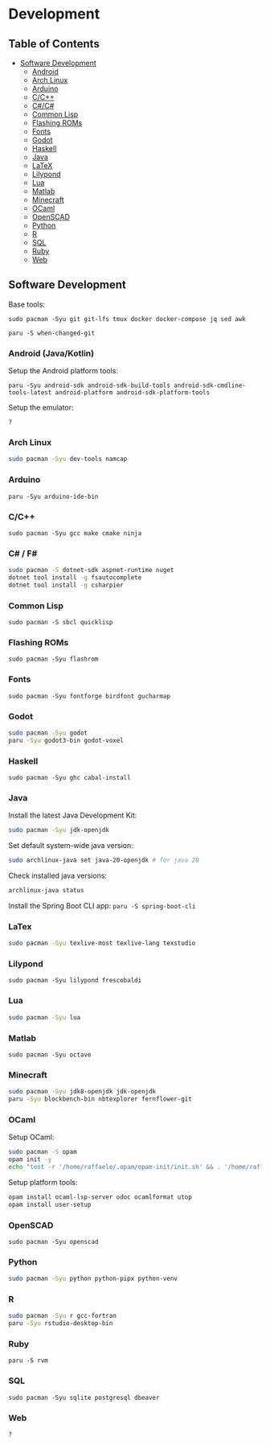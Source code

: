 # Development

## Table of Contents

- [Software Development](#software-development)
  - [Android](#android-javakotlin)
  - [Arch Linux](#arch-linux)
  - [Arduino](#arduino)
  - [C/C++](#cc)
  - [C#/C#](#c-f)
  - [Common Lisp](#common-lisp)
  - [Flashing ROMs](#flashing-roms)
  - [Fonts](#fonts)
  - [Godot](#godot)
  - [Haskell](#haskell)
  - [Java](#java)
  - [LaTeX](#latex)
  - [Lilypond](#lilypond)
  - [Lua](#lua)
  - [Matlab](#matlab)
  - [Minecraft](#minecraft)
  - [OCaml](#ocaml)
  - [OpenSCAD](#openscad)
  - [Python](#python)
  - [R](#r)
  - [SQL](#sql)
  - [Ruby](#ruby)
  - [Web](#web)

## Software Development

Base tools:

`sudo pacman -Syu git git-lfs tmux docker docker-compose jq sed awk`

`paru -S when-changed-git`

### Android (Java/Kotlin)

<!-- Sources -->
<!-- https://wiki.archlinux.org/title/Android# -->
<!-- https://stackoverflow.com/questions/75249860/how-to-develop-an-android-application-without-android-studio -->
<!-- https://www.revelo.com/blog/how-to-build-an-android-development-environment-without-android-studio -->
<!-- https://developer.okta.com/blog/2018/08/10/basic-android-without-an-ide -->
<!-- https://www.kuon.ch/post/2020-01-12-android-app/ -->

Setup the Android platform tools:

`paru -Syu android-sdk android-sdk-build-tools android-sdk-cmdline-tools-latest android-platform android-sdk-platform-tools`

Setup the emulator:

`?`

### Arch Linux

```sh
sudo pacman -Syu dev-tools namcap
```

### Arduino

`paru -Syu arduino-ide-bin`

### C/C++

`sudo pacman -Syu gcc make cmake ninja`

### C# / F#

```sh
sudo pacman -S dotnet-sdk aspnet-runtime nuget
dotnet tool install -g fsautocomplete
dotnet tool install -g csharpier
```

### Common Lisp

`sudo pacman -S sbcl quicklisp`

### Flashing ROMs

`sudo pacman -Syu flashrom`

### Fonts

`sudo pacman -Syu fontforge birdfont gucharmap`

### Godot

```sh
sudo pacman -Syu godot
paru -Syu godot3-bin godot-voxel
```

### Haskell

`sudo pacman -Syu ghc cabal-install`

### Java

Install the latest Java Development Kit:
```sh
sudo pacman -Syu jdk-openjdk
```

Set default system-wide java version:
```sh
sudo archlinux-java set java-20-openjdk # for java 20
```

Check installed java versions:
```sh
archlinux-java status
```

Install the Spring Boot CLI app:
`paru -S spring-boot-cli`

### LaTex

```sh
sudo pacman -Syu texlive-most texlive-lang texstudio
```

### Lilypond

`sudo pacman -Syu lilypond frescobaldi`

### Lua

```sh
sudo pacman -Syu lua
```

### Matlab

`sudo pacman -Syu octave`

### Minecraft

```sh
sudo pacman -Syu jdk8-openjdk jdk-openjdk
paru -Syu blockbench-bin nbtexplorer fernflower-git
```

### OCaml

<!-- https://ocaml.org/docs/installing-ocaml -->
<!-- https://ocaml.org/docs/opam-switch-introduction -->

Setup OCaml:

```sh
sudo pacman -S opam
opam init -y
echo "test -r '/home/raffaele/.opam/opam-init/init.sh' && . '/home/raffaele/.opam/opam-init/init.sh' > /dev/null 2> /dev/null || true" >> ~/.bashrc
```

Setup platform tools:
```sh
opam install ocaml-lsp-server odoc ocamlformat utop
opam install user-setup
```

### OpenSCAD

`sudo pacman -Syu openscad`

### Python

```sh
sudo pacman -Syu python python-pipx python-venv
```

### R

```sh
sudo pacman -Syu r gcc-fortran
paru -Syu rstudio-desktop-bin
```

### Ruby

`paru -S rvm`

### SQL

`sudo pacman -Syu sqlite postgresql dbeaver`

### Web

<!-- html/css/js/php -->
`?`

